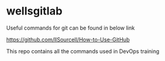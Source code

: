 # wellsgitlab

Useful commands for git can be found in below link

https://github.com/llSourcell/How-to-Use-GitHub

This repo contains all the commands used in DevOps training
